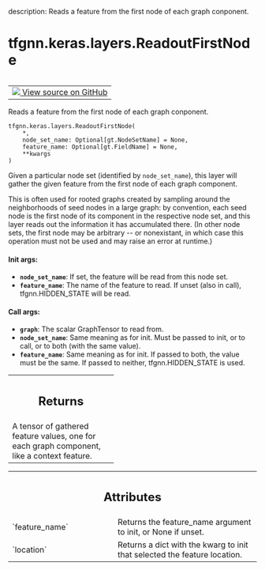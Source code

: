 description: Reads a feature from the first node of each graph conponent.

<div itemscope itemtype="http://developers.google.com/ReferenceObject">
<meta itemprop="name" content="tfgnn.keras.layers.ReadoutFirstNode" />
<meta itemprop="path" content="Stable" />
<meta itemprop="property" content="__init__"/>
<meta itemprop="property" content="__new__"/>
</div>

# tfgnn.keras.layers.ReadoutFirstNode

<!-- Insert buttons and diff -->

<table class="tfo-notebook-buttons tfo-api nocontent" align="left">
<td>
  <a target="_blank" href="https://github.com/tensorflow/gnn/tree/master/tensorflow_gnn/keras/layers/graph_ops.py#L170-L253">
    <img src="https://www.tensorflow.org/images/GitHub-Mark-32px.png" />
    View source on GitHub
  </a>
</td>
</table>



Reads a feature from the first node of each graph conponent.

<pre class="devsite-click-to-copy prettyprint lang-py tfo-signature-link">
<code>tfgnn.keras.layers.ReadoutFirstNode(
    *,
    node_set_name: Optional[gt.NodeSetName] = None,
    feature_name: Optional[gt.FieldName] = None,
    **kwargs
)
</code></pre>



<!-- Placeholder for "Used in" -->

Given a particular node set (identified by `node_set_name`), this layer
will gather the given feature from the first node of each graph component.

This is often used for rooted graphs created by sampling around the
neighborhoods of seed nodes in a large graph: by convention, each seed node is
the first node of its component in the respective node set, and this layer
reads out the information it has accumulated there. (In other node sets, the
first node may be arbitrary -- or nonexistant, in which case this operation
must not be used and may raise an error at runtime.)

#### Init args:


* <b>`node_set_name`</b>: If set, the feature will be read from this node set.
* <b>`feature_name`</b>: The name of the feature to read. If unset (also in call),
  tfgnn.HIDDEN_STATE will be read.


#### Call args:


* <b>`graph`</b>: The scalar GraphTensor to read from.
* <b>`node_set_name`</b>: Same meaning as for init. Must be passed to init, or to call,
  or to both (with the same value).
* <b>`feature_name`</b>: Same meaning as for init. If passed to both, the value must
  be the same. If passed to neither, tfgnn.HIDDEN_STATE is used.


<!-- Tabular view -->
 <table class="responsive fixed orange">
<colgroup><col width="214px"><col></colgroup>
<tr><th colspan="2"><h2 class="add-link">Returns</h2></th></tr>
<tr class="alt">
<td colspan="2">
A tensor of gathered feature values, one for each graph component, like a
context feature.
</td>
</tr>

</table>





<!-- Tabular view -->
 <table class="responsive fixed orange">
<colgroup><col width="214px"><col></colgroup>
<tr><th colspan="2"><h2 class="add-link">Attributes</h2></th></tr>

<tr>
<td>
`feature_name`
</td>
<td>
Returns the feature_name argument to init, or None if unset.
</td>
</tr><tr>
<td>
`location`
</td>
<td>
Returns a dict with the kwarg to init that selected the feature location.

</td>
</tr>
</table>




